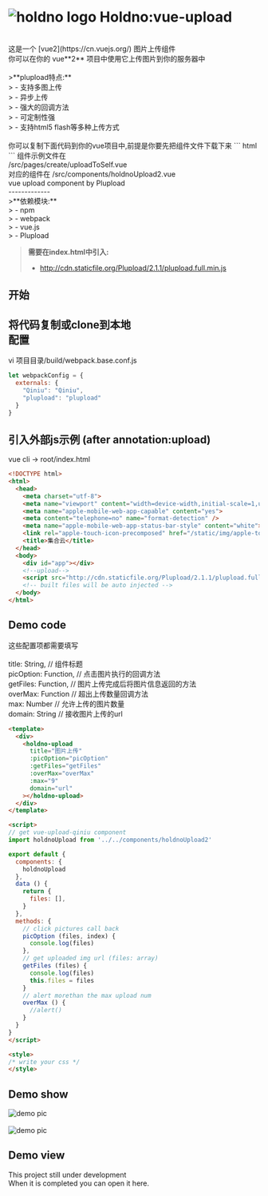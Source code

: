 ![holdno logo](https://img.holdno.com/apple-touch-icon-114x114-precomposed.png)
Holdno:vue-upload
===================
</br>
这是一个 [vue2](https://cn.vuejs.org/) 图片上传组件<br />
你可以在你的 vue**2** 项目中使用它上传图片到你的服务器中<br />
<br />
>**plupload特点:**<br />
> - 支持多图上传<br />
> - 异步上传<br />
> - 强大的回调方法<br />
> - 可定制性强<br />
> - 支持html5 flash等多种上传方式<br />

<br />
你可以复制下面代码到你的vue项目中,前提是你要先把组件文件下载下来
``` html
<holdno-upload></holdno-upload>
<script>
// get vue-upload-qiniu component
import holdnoUpload from '../../components/holdnoUpload2'
</script>
```
组件示例文件在<br />
/src/pages/create/uploadToSelf.vue<br />
对应的组件在 /src/components/holdnoUpload2.vue
<br />
vue upload component by Plupload<br />
-------------
<br />
>**依赖模块:**<br />
> - npm<br />
> - webpack<br />
> - vue.js<br />
> - Plupload<br />

>**需要在index.html中引入:**<br />
> - http://cdn.staticfile.org/Plupload/2.1.1/plupload.full.min.js<br />


开始<br />
-------------
将代码复制或clone到本地
<br />
配置<br />
-------------
vi 项目目录/build/webpack.base.conf.js<br />
``` javascript
let webpackConfig = {
  externals: {
    "Qiniu": "Qiniu",
    "plupload": "plupload"
  }
}
```

引入外部js示例 (after annotation:upload)
-------------
vue cli -> root/index.html
``` html
<!DOCTYPE html>
<html>
  <head>
    <meta charset="utf-8">
    <meta name="viewport" content="width=device-width,initial-scale=1,user-scalable=0">
    <meta name="apple-mobile-web-app-capable" content="yes">
    <meta content="telephone=no" name="format-detection" />
    <meta name="apple-mobile-web-app-status-bar-style" content="white">
    <link rel="apple-touch-icon-precomposed" href="/static/img/apple-touch-icon-114x114-precomposed.png">
    <title>集合云</title>
  </head>
  <body>
    <div id="app"></div>
    <!--upload-->
    <script src="http://cdn.staticfile.org/Plupload/2.1.1/plupload.full.min.js"></script>
    <!-- built files will be auto injected -->
  </body>
</html>
```
Demo code<br />
-------------
这些配置项都需要填写<br />
<br />
title: String, // 组件标题<br />
picOption: Function, // 点击图片执行的回调方法<br />
getFiles: Function, // 图片上传完成后将图片信息返回的方法<br />
overMax: Function // 超出上传数量回调方法<br />
max: Number // 允许上传的图片数量<br />
domain: String // 接收图片上传的url<br />
``` html
<template>
  <div>
    <holdno-upload 
      title="图片上传" 
      :picOption="picOption" 
      :getFiles="getFiles"
      :overMax="overMax"
      :max="9"
      domain="url"
    ></holdno-upload>
  </div>
</template>

<script>
// get vue-upload-qiniu component
import holdnoUpload from '../../components/holdnoUpload2'

export default {
  components: {
    holdnoUpload
  },
  data () {
    return {
      files: [],
    }
  },
  methods: {
    // click pictures call back
    picOption (files, index) {
      console.log(files)
    },
    // get uploaded img url (files: array)
    getFiles (files) {
      console.log(files)
      this.files = files
    }
    // alert morethan the max upload num
    overMax () {
      //alert()
    }
  }
}
</script>

<style>
/* write your css */
</style>
```

Demo show
--------------
![demo pic](https://img.holdno.com/F0DE709B-8D58-418A-AE7E-A2C316A2E934.png)</br>
</br>
![demo pic](https://img.holdno.com/BD68A2E9-460F-4E1C-96D2-86B36FB413E4.png)

Demo view
--------------
This project still under development </br>
When it is completed you can open it here.
